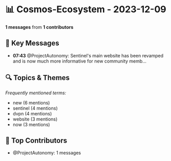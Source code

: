 # 📊 Cosmos-Ecosystem - 2023-12-09
**1 messages** from **1 contributors**

## 💬 Key Messages
- **07:43** @ProjectAutonomy: Sentinel's main website has been revamped and is now much more informative for new community memb...

## 🔍 Topics & Themes
*Frequently mentioned terms:*
- new (6 mentions)
- sentinel (4 mentions)
- dvpn (4 mentions)
- website (3 mentions)
- now (3 mentions)

## 👥 Top Contributors
- @ProjectAutonomy: 1 messages